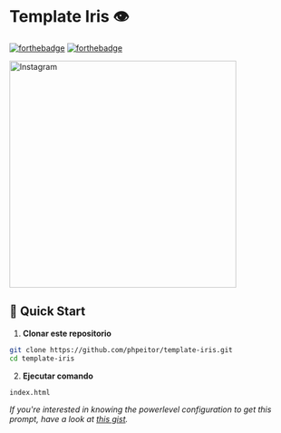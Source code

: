 # Template Iris 👁️

[![forthebadge](http://forthebadge.com/images/badges/made-with-html.svg)](https://www.linkedin.com/in/drphp/)
[![forthebadge](http://forthebadge.com/images/badges/built-with-love.svg)](https://www.linkedin.com/in/drphp/)

<a href="https://www.instagram.com/amvsoft.tech/">
  <img src="https://cdn.dribbble.com/userupload/4915989/file/original-5c5ccba126ca40cc5235ed4e76901405.jpg?resize=1024x768&vertical=center" alt="Instagram" width="400">
</a>

## 🚀 Quick Start

1. **Clonar este repositorio**
```bash
git clone https://github.com/phpeitor/template-iris.git
cd template-iris
```
2. **Ejecutar comando**
```bash
index.html
```

*If you're interested in knowing the powerlevel configuration to get this prompt, have a look at [this gist](https://github.com/phpeitor/).*
